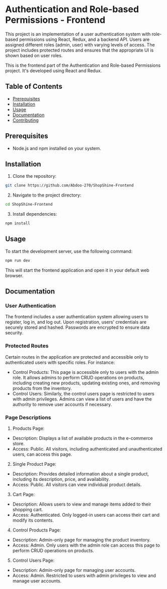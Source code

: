 # Authentication and Role-based Permissions - Frontend

This project is an implementation of a user authentication system with role-based permissions using React, Redux, and a backend API. Users are assigned different roles (admin, user) with varying levels of access. The project includes protected routes and ensures that the appropriate UI is shown based on user roles.

This is the frontend part of the Authentication and Role-based Permissions project. It's developed using React and Redux.

## Table of Contents

- [Prerequisites](#prerequisites)
- [Installation](#installation)
- [Usage](#usage)
- [Documentation](#documentation)
- [Contributing](#contributing)

## Prerequisites

- Node.js and npm installed on your system.

## Installation

1. Clone the repository:

```bash
git clone https://github.com/Abdoo-270/ShopShine-Frontend

```

2. Navigate to the project directory:

```bash
cd ShopShine-Frontend

```

3. Install dependencies:

```bash
npm install

```

## Usage

To start the development server, use the following command:

```bash
npm run dev

```

This will start the frontend application and open it in your default web browser.

## Documentation

### User Authentication

The frontend includes a user authentication system allowing users to register, log in, and log out. Upon registration, users' credentials are securely stored and hashed. Passwords are encrypted to ensure data security.

### Protected Routes

Certain routes in the application are protected and accessible only to authenticated users with specific roles. For instance:

- Control Products: This page is accessible only to users with the admin role. It allows admins to perform CRUD operations on products, including creating new products, updating existing ones, and removing products from the inventory.
- Control Users: Similarly, the control users page is restricted to users with admin privileges. Admins can view a list of users and have the authority to remove user accounts if necessary.

### Page Descriptions

1. Products Page:

- Description: Displays a list of available products in the e-commerce store.
- Access: Public. All visitors, including authenticated and unauthenticated users, can access this page.

2. Single Product Page:

- Description: Provides detailed information about a single product, including its description, price, and availability.
- Access: Public. All visitors can view individual product details.

3. Cart Page:

- Description: Allows users to view and manage items added to their shopping cart.
- Access: Authenticated. Only logged-in users can access their cart and modify its contents.

4. Control Products Page:

- Description: Admin-only page for managing the product inventory.
- Access: Admin. Only users with the admin role can access this page to perform CRUD operations on products.

5. Control Users Page:

- Description: Admin-only page for managing user accounts.
- Access: Admin. Restricted to users with admin privileges to view and manage user accounts.
